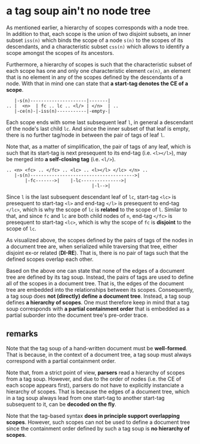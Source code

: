 
<!-- ======================================================================= -->
# a tag soup ain't no node tree

As mentioned earlier, a hierarchy of scopes corresponds with a node tree. In
addition to that, each scope is the union of two disjoint subsets, an inner
subset `iss(n)` which binds the scope of a node `s(n)` to the scopes of its
descendants, and a characteristic subset `css(n)` which allows to identify a
scope amongst the scopes of its ancestors.

Furthermore, a hierarchy of scopes is such that the characteristic subset of
each scope has one and only one characteristic element `ce(n)`, an element
that is no element in any of the scopes defined by the descendants of a node.
With that in mind one can state that **a start-tag denotes the CE of a scope**.

```
   |-s(n)---------------------|-------|
.. |  <n>  | fc .. lc .. <l/> | </n>  | ..
   |-ce(n)-|-iss(n)-----------|-empty-|
```

Each scope ends with some last subsequent leaf `l`, in general a descendant of
the node's last child `lc`. And since the inner subset of that leaf is empty,
there is no further tag/node in between the pair of tags of leaf `l`.

Note that, as a matter of simplification, the pair of tags of any leaf, which
is such that its start-tag is next presequent to its end-tag (i.e. `<l></l>`),
may be merged into **a self-closing tag** (i.e. `<l/>`).

```
.. <n> <fc> .. </fc> .. <lc> .. <l></l> </lc> </n> ..
   |-s(n)--------------------------------------->|
       |-fc------->|    |-lc--------------->|
                                |-l-->|
```

Since `l` is the last subsequent descendant leaf of `lc`, start-tag `<lc>`
is presequent to start-tag `<l>` and end-tag `</l>` is presequent to end-tag
`</lc>`, which is why the scope of `lc` is **related** to the scope of `l`.
Similar to that, and since `fc` and `lc` are both child nodes of `n`, end-tag
`</fc>` is presequent to start-tag `<lc>`, which is why the scope of `fc` is
**disjoint** to the scope of `lc`.

As visualized above, the scopes defined by the pairs of tags of the nodes in a
document tree are, when serialized while traversing that tree, either disjoint
ex-or related (**DI-RE**). That is, there is no pair of tags such that the
defined scopes overlap each other.

Based on the above one can state that none of the edges of a document tree are
defined by its tag soup. Instead, the pairs of tags are used to define all of
the scopes in a document tree. That is, the edges of the document tree are
embedded into the relationships between its scopes. Consequently, a tag soup
does **not (directly) define a document tree**. Instead, a tag soup defines
**a hierarchy of scopes**. One must therefore keep in mind that a tag soup
corresponds with **a partial containment order** that is embedded as a partial
suborder into the document tree's pre-order trace.

<!-- ======================================================================= -->
## remarks

Note that the tag soup of a hand-written document must be **well-formed**.
That is because, in the context of a document tree, a tag soup must always
correspond with a partial containment order.

Note that, from a strict point of view, **parsers** read a hierarchy of scopes
from a tag soup. However, and due to the order of nodes (i.e. the CE of each
scope appears first), parsers do not have to explicitly instanciate a hierarchy
of scopes. That is because the edges of a document tree, which in a tag soup
always lead from one start-tag to another start-tag subsequent to it, can be
**decoded on the fly**.

Note that the tag-based syntax **does in principle support overlapping scopes**.
However, such scopes can not be used to define a document tree since the
containment order defined by such a tag soup is **no hierarchy of scopes**.
